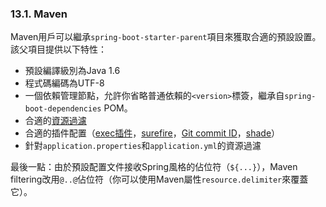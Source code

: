 ### 13.1. Maven

Maven用戶可以繼承`spring-boot-starter-parent`項目來獲取合適的預設設置。該父項目提供以下特性：
- 預設編譯級別為Java 1.6
- 程式碼編碼為UTF-8
- 一個依賴管理節點，允許你省略普通依賴的`<version>`標簽，繼承自`spring-boot-dependencies` POM。
- 合適的[資源過濾](https://maven.apache.org/plugins/maven-resources-plugin/examples/filter.html)
- 合適的插件配置（[exec插件](http://mojo.codehaus.org/exec-maven-plugin/)，[surefire](http://maven.apache.org/surefire/maven-surefire-plugin/)，[Git commit ID](https://github.com/ktoso/maven-git-commit-id-plugin)，[shade](http://maven.apache.org/plugins/maven-shade-plugin/)）
- 針對`application.properties`和`application.yml`的資源過濾

最後一點：由於預設配置文件接收Spring風格的佔位符（`${...}`），Maven filtering改用`@..@`佔位符（你可以使用Maven屬性`resource.delimiter`來覆蓋它）。

